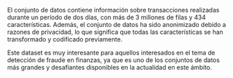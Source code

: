 El conjunto de datos contiene información sobre transacciones realizadas durante un período de dos días, con más de 3 millones de filas y 434 características. Además, el conjunto de datos ha sido anonimizado debido a razones de privacidad, lo que significa que todas las características se han transformado y codificado previamente.

Este dataset es muy interesante para aquellos interesados en el tema de detección de fraude en finanzas, ya que es uno de los conjuntos de datos más grandes y desafiantes disponibles en la actualidad en este ámbito.
